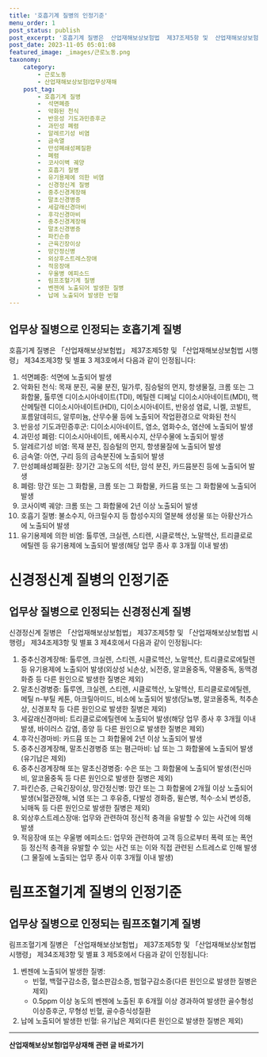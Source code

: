 ```yaml
---
title: '호흡기계 질병의 인정기준'
menu_order: 1
post_status: publish
post_excerpt: '호흡기계 질병은  산업재해보상보험법  제37조제5항 및  산업재해보상보험법 시행령  제34조제3항 및 별표 3 제3호에서 다음과 같이 인정됩니다 '
post_date: 2023-11-05 05:01:08
featured_image: _images/근로노동.png
taxonomy:
    category:
        - 근로노동
        - 산업재해보상보험Ⅰ업무상재해
    post_tag:
        - 호흡기계 질병
        -  석면폐증
        -  악화된 천식
        -  반응성 기도과민증후군
        -  과민성 폐렴
        -  알레르기성 비염
        -  금속열
        -  만성폐쇄성폐질환
        -  폐렴
        -  코사이벽 궤양
        -  호흡기 질병
        -  유기용제에 의한 비염
        -  신경정신계 질병
        -  중추신경계장해
        -  말초신경병증
        -  세갈래신경마비
        -  후각신경마비
        -  중추신경계장해
        -  말초신경병증
        -  파킨슨증
        -  근육긴장이상
        -  망간정신병
        -  외상후스트레스장애
        -  적응장애
        -  우울병 에피소드
        -  림프조혈기계 질병
        -  벤젠에 노출되어 발생한 질병
        -  납에 노출되어 발생한 빈혈
---
```



## 업무상 질병으로 인정되는 호흡기계 질병

호흡기계 질병은 「산업재해보상보험법」 제37조제5항 및 「산업재해보상보험법 시행령」 제34조제3항 및 별표 3 제3호에서 다음과 같이 인정됩니다:

1. 석면폐증: 석면에 노출되어 발생
2. 악화된 천식: 목재 분진, 곡물 분진, 밀가루, 짐승털의 먼지, 항생물질, 크롬 또는 그 화합물, 톨루엔 디이소시아네이트(TDI), 메틸렌 디페닐 디이소시아네이트(MDI), 핵산메틸렌 디이소시아네이트(HDI), 디이소시아네이트, 반응성 염료, 니켈, 코발트, 포름알데히드, 알루미늄, 산무수물 등에 노출되어 작업환경으로 악화된 천식
3. 반응성 기도과민증후군: 디이소시아네이트, 염소, 염화수소, 염산에 노출되어 발생
4. 과민성 폐렴: 디이소시아네이트, 에폭시수지, 산무수물에 노출되어 발생
5. 알레르기성 비염: 목재 분진, 짐승털의 먼지, 항생물질에 노출되어 발생
6. 금속열: 아연, 구리 등의 금속분진에 노출되어 발생
7. 만성폐쇄성폐질환: 장기간 고농도의 석탄, 암석 분진, 카드뮴분진 등에 노출되어 발생
8. 폐렴: 망간 또는 그 화합물, 크롬 또는 그 화합물, 카드뮴 또는 그 화합물에 노출되어 발생
9. 코사이벽 궤양: 크롬 또는 그 화합물에 2년 이상 노출되어 발생
10. 호흡기 질병: 불소수지, 아크릴수지 등 합성수지의 열분해 생성물 또는 아황산가스에 노출되어 발생
11. 유기용제에 의한 비염: 톨루엔, 크실렌, 스티렌, 시클로헥산, 노말헥산, 트리클로로에틸렌 등 유기용제에 노출되어 발생(해당 업무 종사 후 3개월 이내 발생)

# 신경정신계 질병의 인정기준

## 업무상 질병으로 인정되는 신경정신계 질병

신경정신계 질병은 「산업재해보상보험법」 제37조제5항 및 「산업재해보상보험법 시행령」 제34조제3항 및 별표 3 제4호에서 다음과 같이 인정됩니다:

1. 중추신경계장해: 톨루엔, 크실렌, 스티렌, 시클로헥산, 노말헥산, 트리클로로에틸렌 등 유기용제에 노출되어 발생(외상성 뇌손상, 뇌전증, 알코올중독, 약물중독, 동맥경화증 등 다른 원인으로 발생한 질병은 제외)
2. 말초신경병증: 톨루엔, 크실렌, 스티렌, 시클로헥산, 노말헥산, 트리클로로에틸렌, 메틸 n-부틸 케톤, 아크릴아미드, 비소에 노출되어 발생(당뇨병, 알코올중독, 척추손상, 신경포착 등 다른 원인으로 발생한 질병은 제외)
3. 세갈래신경마비: 트리클로로에틸렌에 노출되어 발생(해당 업무 종사 후 3개월 이내 발생, 바이러스 감염, 종양 등 다른 원인으로 발생한 질병은 제외)
4. 후각신경마비: 카드뮴 또는 그 화합물에 2년 이상 노출되어 발생
5. 중추신경계장해, 말초신경병증 또는 폄근마비: 납 또는 그 화합물에 노출되어 발생(유기납은 제외)
6. 중추신경계장해 또는 말초신경병증: 수은 또는 그 화합물에 노출되어 발생(전신마비, 알코올중독 등 다른 원인으로 발생한 질병은 제외)
7. 파킨슨증, 근육긴장이상, 망간정신병: 망간 또는 그 화합물에 2개월 이상 노출되어 발생(뇌혈관장해, 뇌염 또는 그 후유증, 다발성 경화증, 윌슨병, 척수·소뇌 변성증, 뇌매독 등 다른 원인으로 발생한 질병은 제외)
8. 외상후스트레스장애: 업무와 관련하여 정신적 충격을 유발할 수 있는 사건에 의해 발생
9. 적응장애 또는 우울병 에피소드: 업무와 관련하여 고객 등으로부터 폭력 또는 폭언 등 정신적 충격을 유발할 수 있는 사건 또는 이와 직접 관련된 스트레스로 인해 발생(그 물질에 노출되는 업무 종사 이후 3개월 이내 발생)

# 림프조혈기계 질병의 인정기준

## 업무상 질병으로 인정되는 림프조혈기계 질병

림프조혈기계 질병은 「산업재해보상보험법」 제37조제5항 및 「산업재해보상보험법 시행령」 제34조제3항 및 별표 3 제5호에서 다음과 같이 인정됩니다:

1. 벤젠에 노출되어 발생한 질병:
   - 빈혈, 백혈구감소증, 혈소판감소증, 범혈구감소증(다른 원인으로 발생한 질병은 제외)
   - 0.5ppm 이상 농도의 벤젠에 노출된 후 6개월 이상 경과하여 발생한 골수형성이상증후군, 무형성 빈혈, 골수증식성질환
2. 납에 노출되어 발생한 빈혈: 유기납은 제외(다른 원인으로 발생한 질병은 제외)
<!-- wp:separator -->
<hr class="wp-block-separator has-alpha-channel-opacity"/>
<!-- /wp:separator -->

<!-- wp:group {"backgroundColor":"base","layout":{"type":"constrained"}} -->
<div class="wp-block-group has-base-background-color has-background"><!-- wp:paragraph {"align":"center","fontSize":"medium"} -->
<p class="has-text-align-center has-large-font-size"><strong>산업재해보상보험Ⅰ업무상재해 관련 글 바로가기</strong></p>
<!-- /wp:paragraph -->


<!-- wp:latest-posts {"categories":[{"id":10860,"count":19,"description":"","link":"https://uknowlaw.com/category/%ec%82%b0%ec%97%85%ec%9e%ac%ed%95%b4%eb%b3%b4%ec%83%81%eb%b3%b4%ed%97%98%e2%85%b0%ec%97%85%eb%ac%b4%ec%83%81%ec%9e%ac%ed%95%b4/","name":"산업재해보상보험Ⅰ업무상재해","slug":"산업재해보상보험Ⅰ업무상재해","taxonomy":"category","parent":0,"meta":[],"_links":{"self":[{"href":"https://uknowlaw.com/wp-json/wp/v2/categories/10860"}],"collection":[{"href":"https://uknowlaw.com/wp-json/wp/v2/categories"}],"about":[{"href":"https://uknowlaw.com/wp-json/wp/v2/taxonomies/category"}],"wp:post_type":[{"href":"https://uknowlaw.com/wp-json/wp/v2/posts?categories=10860"}],"curies":[{"name":"wp","href":"https://api.w.org/{rel}","templated":true}]}}],"postsToShow":100,"excerptLength":28,"postLayout":"grid","columns":2,"featuredImageAlign":"left","featuredImageSizeSlug":"large","fontSize":18px} /--></div>
<!-- /wp:group -->
